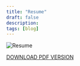 ```yaml
---
title: "Resume"
draft: false
description: 
tags: [blog]
---
```


![Resume](/img/resume.jpg)

<div class="dsclmr">
    <a href="/resume.pdf" alt="resume.pdf"><i class="fa-solid fa-download"></i> DOWNLOAD PDF VERSION <i class="fa-solid fa-download"></i></a>
</div>



